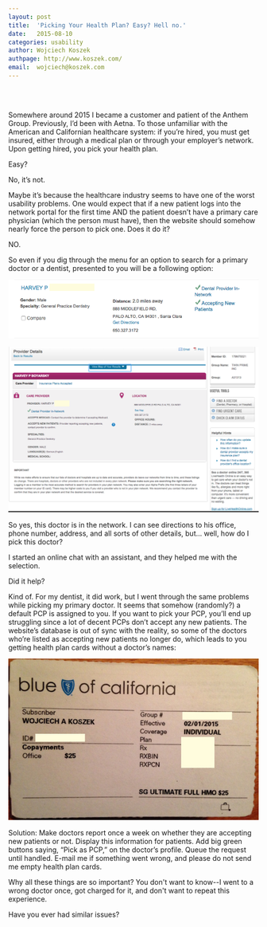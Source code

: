 ```yaml
---
layout: post
title:	'Picking Your Health Plan? Easy? Hell no.'
date:   2015-08-10
categories: usability
author: Wojciech Koszek
authpage: http://www.koszek.com/
email:	wojciech@koszek.com
---
```


<br><br>

Somewhere around 2015 I became a customer and patient of the Anthem
Group. Previously, I’d been with Aetna. To those unfamiliar with the
American and Californian healthcare system: if you’re hired, you must
get insured, either through a medical plan or through your employer’s
network. Upon getting hired, you pick your health plan.

Easy?

No, it’s not.

Maybe it’s because the healthcare industry seems to have one of the
worst usability problems. One would expect that if a new patient logs
into the network portal for the first time AND the patient doesn’t have
a primary care physician (which the person must have), then the website
should somehow nearly force the person to pick one. Does it do it?

NO.

So even if you dig through the menu for an option to search for a
primary doctor or a dentist, presented to you will be a following
option:

![](/images/2015-08-03-usability_anthem/image02.png)

![](/images/2015-08-03-usability_anthem/image03.png)

So yes, this doctor is in the network. I can see directions to his
office, phone number, address, and all sorts of other details, but…
well, how do I pick this doctor?

I started an online chat with an assistant, and they helped me with the
selection.

Did it help?

Kind of. For my dentist, it did work, but I went through the same
problems while picking my primary doctor. It seems that somehow
(randomly?) a default PCP is assigned to you. If you want to pick your
PCP, you’ll end up struggling since a lot of decent PCPs don’t accept
any new patients. The website’s database is out of sync with the
reality, so some of the doctors who’re listed as accepting new patients
no longer do, which leads to you getting health plan cards without a
doctor’s names:

![](/images/2015-08-03-usability_anthem/health_card.JPG)

Solution: Make doctors report once a week on whether they are accepting
new patients or not. Display this information for patients. Add big
green buttons saying, “Pick as PCP,” on the doctor’s profile. Queue the
request until handled. E-mail me if something went wrong, and please do
not send me empty health plan cards.

Why all these things are so important? You don't want to know--I went to a
wrong doctor once, got charged for it, and don't want to repeat this
experience.

Have you ever had similar issues?
